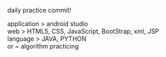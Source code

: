 daily practice commit!
<br>

application > android studio <br>
web > HTML5, CSS, JavaScript, BootStrap, xml, JSP <br>
language > JAVA, PYTHON <br>
or ~ algorithm practicing 
